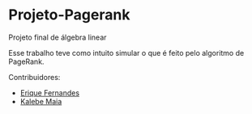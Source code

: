 # Projeto-Pagerank
Projeto final de álgebra linear

Esse trabalho teve como intuito simular o que é feito pelo algoritmo de PageRank.

Contribuidores: 
* [Erique Fernandes](https://github.com/EriqueFernandes)
* [Kalebe Maia](https://github.com/kalebemaiaa)
